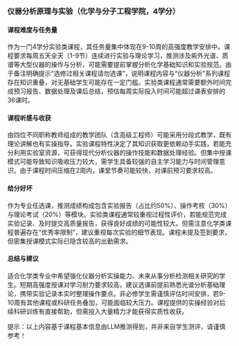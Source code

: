 ### 仪器分析原理与实验（化学与分子工程学院，4学分）

#### 课程难度与任务量  
作为一门4学分实验类课程，其任务量集中体现在9-10周的高强度教学安排中。课程要求每周五天全天（1-9节）连续进行实验与理论学习，推测涉及紫外光谱、质谱等大型仪器的操作与分析，可能需要提前掌握分析化学基础知识和实验规范。由于备注明确提示“选修过相关课程请勿选课”，说明课程内容与“仪器分析”系列课程存在知识重叠，对无基础学生可能存在一定门槛。实验类课程通常需要额外时间完成预习报告、数据处理及课后总结，预估每周实际投入时间可能超过课表安排的36课时。

#### 课程听感与收获  
由四位不同职称教师组成的教学团队（含高级工程师）可能采用分段式教学，既有理论讲解也有实操指导。实验课程特性决定了其知识获取更依赖动手实践，若能充分利用实验室资源，可获得现代分析仪器的操作技能和数据处理经验。但集中授课模式可能导致知识吸收压力较大，需学生具备较强的自主学习能力与时间管理意识。由于课程时间压缩在2周内，课堂节奏可能较快，对课前预习要求较高。

#### 给分好坏  
作为专业任选课，推测成绩构成包含实验报告（占比约50%）、操作考核（30%）与理论考试（20%）等模块。实验类课程通常较重视过程性评价，若能规范完成实验记录、及时提交高质量报告，获得良好成绩的可能性较大。但需注意化学类课程普遍存在“优秀率限制”，建议重视每次实验的细节表现。课程未提及签到要求，但密集授课模式实际已隐含较高的出勤需求。

#### 总结与建议  
适合化学类专业中希望强化仪器分析实操能力、未来从事分析检测相关研究的学生。短期高强度授课对学习耐力要求较高，建议选课前提前熟悉光谱分析基础理论，携带实验记录本实时整理操作要点。非必修学生需谨慎评估时间安排，若9-10周有其他课程或科研任务叠加，可能面临较大压力。课程提供的实操经验对后续科研训练有直接帮助，但需投入大量精力才能获得实质性收获。

提示：以上内容基于课程基本信息由LLM推测得到，并非来自学生测评，请谨慎参考！